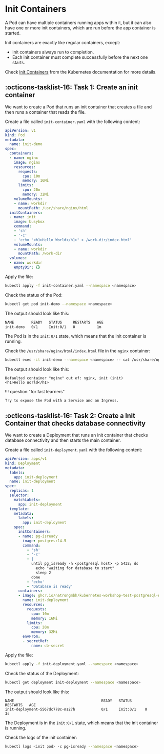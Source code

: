 # Init Containers
A Pod can have multiple containers running apps within it, but it can also have one or more init containers, which are run before the app container is started.

Init containers are exactly like regular containers, except:

- Init containers always run to completion.
- Each init container must complete successfully before the next one starts.

Check [Init Containers](https://kubernetes.io/docs/concepts/workloads/pods/init-containers/) from the Kubernetes documentation for more details.

## :octicons-tasklist-16: **Task 1**: Create an init container
We want to create a Pod that runs an init container that creates a file and then runs a container that reads the file.

Create a file called `init-container.yaml` with the following content:

```yaml
apiVersion: v1
kind: Pod
metadata:
  name: init-demo
spec:
  containers:
  - name: nginx
    image: nginx
    resources:
      requests:
        cpu: 10m
        memory: 16Mi
      limits:
        cpu: 20m
        memory: 32Mi
    volumeMounts:
    - name: workdir
      mountPath: /usr/share/nginx/html
  initContainers:
  - name: init
    image: busybox
    command:
    - 'sh'
    - '-c'
    - 'echo "<h1>Hello World</h1>" > /work-dir/index.html'
    volumeMounts:
    - name: workdir
      mountPath: /work-dir
  volumes:
  - name: workdir
    emptyDir: {}
```

Apply the file:

```bash
kubectl apply -f init-container.yaml --namespace <namespace>
```

Check the status of the Pod:

```bash
kubectl get pod init-demo --namespace <namespace>
```

The output should look like this:

```bash
NAME        READY   STATUS     RESTARTS   AGE
init-demo   0/1     Init:0/1   0          1m
```

The Pod is in the `Init:0/1` state, which means that the init container is running.

Check the `/usr/share/nginx/html/index.html` file in the `nginx` container:

```bash
kubectl exec -it init-demo --namespace <namespace> -- cat /usr/share/nginx/html/index.html
```

The output should look like this:

```
Defaulted container "nginx" out of: nginx, init (init)
<h1>Hello World</h1>
```

!!! question "for fast learners"
    
    Try to expose the Pod with a Service and an Ingress.

## :octicons-tasklist-16: **Task 2**: Create a Init Container that checks database connectivity
We want to create a Deployment that runs an init container that checks database connectivity and then starts the main container.

Create a file called `init-deployment.yaml` with the following content:

```yaml
apiVersion: apps/v1
kind: Deployment
metadata:
  labels:
    app: init-deployment
  name: init-deployment
spec:
  replicas: 1
  selector:
    matchLabels:
      app: init-deployment
  template:
    metadata:
      labels:
        app: init-deployment
    spec:
      initContainers:
      - name: pg-isready
        image: postgres:14.5
        command: 
          - 'sh'
          - '-c'
          - |
            until pg_isready -h <postgresql host> -p 5432; do
              echo "waiting for database to start"
              sleep 2
            done
          - 'echo'
          - 'Database is ready'
      containers:
      - image: ghcr.io/natrongmbh/kubernetes-workshop-test-postgresql-webserver:latest
        name: init-deployment
        resources:
          requests:
            cpu: 10m
            memory: 16Mi
          limits:
            cpu: 20m
            memory: 32Mi
        envFrom:
        - secretRef:
            name: db-secret
```

Apply the file:

```bash
kubectl apply -f init-deployment.yaml --namespace <namespace>
```

Check the status of the Deployment:

```bash
kubectl get deployment init-deployment --namespace <namespace>
```

The output should look like this:

```
NAME                                        READY   STATUS      RESTARTS   AGE
init-deployment-5567dc778c-ns27h            0/1     Init:0/1    0          3s
```

The Deployment is in the `Init:0/1` state, which means that the init container is running.

Check the logs of the init container:

```bash
kubectl logs <init pod> -c pg-isready --namespace <namespace>
```
